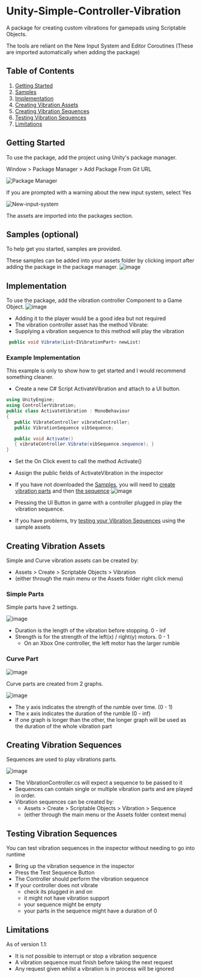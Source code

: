 # Unity-Simple-Controller-Vibration
A package for creating custom vibrations for gamepads using Scriptable Objects.

The tools are reliant on the New Input System and Editor Coroutines (These are imported automatically when adding the package)


## Table of Contents
1. [Getting Started](#getting-started)
2. [Samples](#samples-optional)
3. [Implementation](#implementation)
4. [Creating Vibration Assets](#creating-vibration-assets)
5. [Creating Vibration Sequences](#creating-vibration-sequences)
6. [Testing Vibration Sequences](#testing-vibration-sequences)
7. [Limitations](#limitations)



## Getting Started
To use the package, add the project using Unity's package manager.

Window > Package Manager > Add Package From Git URL

![Package Manager](https://user-images.githubusercontent.com/34044928/144337933-f6b1ef4a-d179-42ce-b717-7ea30f53a5ee.png)

If you are prompted with a warning about the new input system, select Yes

![New-input-system](https://user-images.githubusercontent.com/34044928/144338031-2c8a2d36-c317-41aa-9270-b310f3d21bfc.png)

The assets are imported into the packages section.

 
## Samples (optional)
To help get you started, samples are provided.
 
These samples can be added into your assets folder by clicking import after adding the package in the package manager.
 ![image](https://user-images.githubusercontent.com/34044928/151714608-53c3a49e-5241-4897-ab89-80b1a6dd2cc6.png)

 
 
## Implementation
To use the package, add the vibration controller Component to a Game Object.
![image](https://user-images.githubusercontent.com/34044928/151714652-a18f8b1c-8552-4e15-b952-566ec0396823.png)

 - Adding it to the player would be a good idea but not required
 - The vibration controller asset has the method Vibrate:
 - Supplying a vibration sequence to this method will play the vibration
 ```csharp
  public void Vibrate(List<IVibrationPart> newList)
```


### Example Implementation
This example is only to show how to get started and I would recommend something cleaner.

 - Create a new C# Script ActivateVibration and attach to a UI button.
 ```csharp
using UnityEngine;
using ControllerVibration;
public class ActivateVibration : MonoBehaviour
{
    public VibrateController vibrateController;
    public VibrationSequence vibSequence;

    public void Activate()
    { vibrateController.Vibrate(vibSequence.sequence); }
}
 ```
 - Set the On Click event to call the method Activate()
 - Assign the public fields of ActivateVibration in the inspector
 - If you have not downloaded the [Samples](#samples-optional), you will need to [create vibration parts](#creating-vibration-assets) and then [the sequence](#testing-vibration-sequences)
![image](https://user-images.githubusercontent.com/34044928/151714960-865d4831-49bd-4a8d-a366-2d9e464e869a.png)

 - Pressing the UI Button in game with a controller plugged in play the vibration sequence.
 - If you have problems, try [testing your Vibration Sequences](#testing-vibration-sequences) using the sample assets
 
## Creating Vibration Assets
Simple and Curve vibration assets can be created by:
 - Assets > Create > Scriptable Objects > Vibration
 - (either through the main menu or the Assets folder right click menu)

### Simple Parts
Simple parts have 2 settings.

![image](https://user-images.githubusercontent.com/34044928/151715077-b1f65bc6-91ce-474e-93e4-70d995e4fccd.png)

 - Duration is the length of the vibration before stopping. 0 - inf
 - Strength is for the strength of the left(x) / right(y) motors. 0 - 1
   - On an Xbox One controller, the left motor has the larger rumble


### Curve Part
![image](https://user-images.githubusercontent.com/34044928/151715094-242ffa23-ba74-483b-a712-7f319dbe086d.png)

Curve parts are created from 2 graphs.

![image](https://user-images.githubusercontent.com/34044928/151715120-f0dfce83-2c10-46e9-9638-033f678b2dfa.png)

 - The y axis indicates the strength of the rumble over time. (0 - 1)
 - The x axis indicates the duration of the rumble (0 - inf)
 - If one graph is longer than the other, the longer graph will be used as the duration of the whole vibration part


## Creating Vibration Sequences
Sequences are used to play vibrations parts.

![image](https://user-images.githubusercontent.com/34044928/151715201-eb3aefc2-19e2-4172-9003-623c1af11278.png)

 - The VibrationController.cs will expect a sequence to be passed to it
 - Sequences can contain single or multiple vibration parts and are played in order.
 - Vibration sequences can be created by:
   - Assets > Create > Scriptable Objects > Vibration > Sequence
   - (either through the main menu or the Assets folder context menu)

## Testing Vibration Sequences
You can test vibration sequences in the inspector without needing to go into runtime
 - Bring up the vibration sequence in the inspector
 - Press the Test Sequence Button
 - The Controller should perform the vibration sequence
 - If your controller does not vibrate
   - check its plugged in and on
   - it might not have vibration support
   - your sequence might be empty
   - your parts in the sequence might have a duration of 0

## Limitations
As of version 1.1:

 - It is not possible to interrupt or stop a vibration sequence
 - A vibration sequence must finish before taking the next request
 - Any request given whilst a vibration is in process will be ignored
